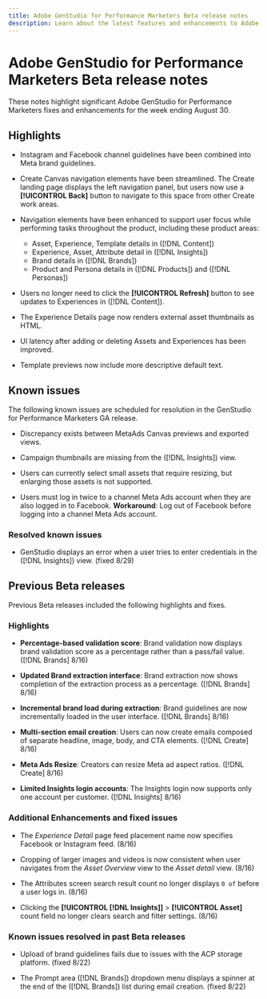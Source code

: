 ```yaml
---
title: Adobe GenStudio for Performance Marketers Beta release notes
description: Learn about the latest features and enhancements to Adobe GenStudio for Performance Marketers.
---
```


# Adobe GenStudio for Performance Marketers Beta release notes

These notes highlight significant Adobe GenStudio for Performance Marketers fixes and enhancements for the week ending August 30.

## Highlights

* Instagram and Facebook channel guidelines have been combined into Meta brand guidelines.

* Create Canvas navigation elements have been streamlined. The Create landing page displays the left navigation panel, but users now use a **[!UICONTROL Back]** button to navigate to this space from other Create work areas.  <!-- GS-1189 -->

* Navigation elements have been enhanced to support user focus while performing tasks throughout the product, including these product areas:

  * Asset, Experience, Template details in ([!DNL Content])
  * Experience, Asset, Attribute detail in ([!DNL Insights])
  * Brand details in ([!DNL Brands])
  * Product and Persona details in ([!DNL Products]) and ([!DNL Personas]) <!-- GS-1189 -->

* Users no longer need to click the **[!UICONTROL Refresh]** button to see updates to Experiences in ([!DNL Content]). <!-- GS-4218 -->

* The Experience Details page now renders external asset thumbnails as HTML. <!-- GS-3092 -->

* UI latency after adding or deleting Assets and Experiences has been improved. <!-- GS-3389 -->

* Template previews now include more descriptive default text. <!-- GS-4028 -->

## Known issues

The following known issues are scheduled for resolution in the GenStudio for Performance Marketers GA release.

* Discrepancy exists between MetaAds Canvas previews and exported views. <!-- GS-4492 4401 -->

* Campaign thumbnails are missing from the ([!DNL Insights]) view. <!-- GS-4648 -->

* Users can currently select small assets that require resizing, but enlarging those assets is not supported. <!-- GS-3131 -->

* Users must log in twice to a channel Meta Ads account when they are also logged in to Facebook. **Workaround**: Log out of Facebook before logging into a channel Meta Ads account.

### Resolved known issues

* GenStudio displays an error when a user tries to enter credentials in the ([!DNL Insights]) view. (fixed 8/29) <!-- GS-4689 --> 

## Previous Beta releases

Previous Beta releases included the following highlights and fixes. 

### Highlights

* **Percentage-based validation score**: Brand validation now displays brand validation score as a percentage rather than a pass/fail value. ([!DNL Brands] 8/16)

* **Updated Brand extraction interface**: Brand extraction now shows completion of the extraction process as a percentage. ([!DNL Brands] 8/16)

* **Incremental brand load during extraction**: Brand guidelines are now incrementally loaded in the user interface. ([!DNL Brands] 8/16)

* **Multi-section email creation**: Users can now create emails composed of separate headline, image, body, and CTA elements. ([!DNL Create] 8/16)

* **Meta Ads Resize**: Creators can resize Meta ad aspect ratios. ([!DNL Create] 8/16)

* **Limited Insights login accounts**: The Insights login now supports only one account per customer. ([!DNL Insights] 8/16)

### Additional Enhancements and fixed issues

* The _Experience Detail_ page feed placement name now specifies Facebook or Instagram feed. (8/16)

* Cropping of larger images and videos is now consistent when user navigates from the _Asset Overview_ view to the _Asset detail_ view. (8/16)

* The Attributes screen search result count no longer displays `0 of` before a user logs in.  (8/16) <!-- GS- 3665 -->

* Clicking the **[!UICONTROL [!DNL Insights]]**  > **[!UICONTROL Asset]** count field no longer clears search and filter settings. (8/16) <!-- GS-3476 -->

### Known issues resolved in past Beta releases

* Upload of brand guidelines fails due to issues with the ACP storage platform. (fixed 8/22) <!-- GS-4369 -->

* The Prompt area ([!DNL Brands]) dropdown menu displays a spinner at the end of the ([!DNL Brands]) list during email creation. (fixed 8/22) <!-- GS-4077 -->

